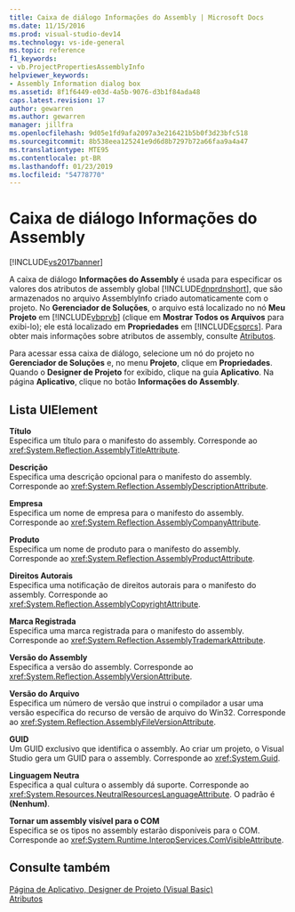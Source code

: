 ```yaml
---
title: Caixa de diálogo Informações do Assembly | Microsoft Docs
ms.date: 11/15/2016
ms.prod: visual-studio-dev14
ms.technology: vs-ide-general
ms.topic: reference
f1_keywords:
- vb.ProjectPropertiesAssemblyInfo
helpviewer_keywords:
- Assembly Information dialog box
ms.assetid: 8f1f6449-e03d-4a5b-9076-d3b1f84ada48
caps.latest.revision: 17
author: gewarren
ms.author: gewarren
manager: jillfra
ms.openlocfilehash: 9d05e1fd9afa2097a3e216421b5b0f3d23bfc518
ms.sourcegitcommit: 8b538eea125241e9d6d8b7297b72a66faa9a4a47
ms.translationtype: MTE95
ms.contentlocale: pt-BR
ms.lasthandoff: 01/23/2019
ms.locfileid: "54778770"
---
```

# <a name="assembly-information-dialog-box"></a>Caixa de diálogo Informações do Assembly
[!INCLUDE[vs2017banner](../../includes/vs2017banner.md)]

  
A caixa de diálogo **Informações do Assembly** é usada para especificar os valores dos atributos de assembly global [!INCLUDE[dnprdnshort](../../includes/dnprdnshort-md.md)], que são armazenados no arquivo AssemblyInfo criado automaticamente com o projeto. No **Gerenciador de Soluções**, o arquivo está localizado no nó **Meu Projeto** em [!INCLUDE[vbprvb](../../includes/vbprvb-md.md)] (clique em **Mostrar Todos os Arquivos** para exibi-lo); ele está localizado em **Propriedades** em [!INCLUDE[csprcs](../../includes/csprcs-md.md)]. Para obter mais informações sobre atributos de assembly, consulte [Atributos](http://msdn.microsoft.com/library/ae334cee-d96c-4243-a5e3-06dd7fcaf205).  
  
 Para acessar essa caixa de diálogo, selecione um nó do projeto no **Gerenciador de Soluções** e, no menu **Projeto**, clique em **Propriedades**. Quando o **Designer de Projeto** for exibido, clique na guia **Aplicativo**. Na página **Aplicativo**, clique no botão **Informações do Assembly**.  
  
## <a name="uielement-list"></a>Lista UIElement  
 **Título**  
 Especifica um título para o manifesto do assembly. Corresponde ao <xref:System.Reflection.AssemblyTitleAttribute>.  
  
 **Descrição**  
 Especifica uma descrição opcional para o manifesto do assembly. Corresponde ao <xref:System.Reflection.AssemblyDescriptionAttribute>.  
  
 **Empresa**  
 Especifica um nome de empresa para o manifesto do assembly. Corresponde ao <xref:System.Reflection.AssemblyCompanyAttribute>.  
  
 **Produto**  
 Especifica um nome de produto para o manifesto do assembly. Corresponde ao <xref:System.Reflection.AssemblyProductAttribute>.  
  
 **Direitos Autorais**  
 Especifica uma notificação de direitos autorais para o manifesto do assembly. Corresponde ao <xref:System.Reflection.AssemblyCopyrightAttribute>.  
  
 **Marca Registrada**  
 Especifica uma marca registrada para o manifesto do assembly. Corresponde ao <xref:System.Reflection.AssemblyTrademarkAttribute>.  
  
 **Versão do Assembly**  
 Especifica a versão do assembly. Corresponde ao <xref:System.Reflection.AssemblyVersionAttribute>.  
  
 **Versão do Arquivo**  
 Especifica um número de versão que instrui o compilador a usar uma versão específica do recurso de versão de arquivo do Win32. Corresponde ao <xref:System.Reflection.AssemblyFileVersionAttribute>.  
  
 **GUID**  
 Um GUID exclusivo que identifica o assembly. Ao criar um projeto, o Visual Studio gera um GUID para o assembly. Corresponde ao <xref:System.Guid>.  
  
 **Linguagem Neutra**  
 Especifica a qual cultura o assembly dá suporte. Corresponde ao <xref:System.Resources.NeutralResourcesLanguageAttribute>. O padrão é **(Nenhum)**.  
  
 **Tornar um assembly visível para o COM**  
 Especifica se os tipos no assembly estarão disponíveis para o COM. Corresponde ao <xref:System.Runtime.InteropServices.ComVisibleAttribute>.  
  
## <a name="see-also"></a>Consulte também  
 [Página de Aplicativo, Designer de Projeto (Visual Basic)](../../ide/reference/application-page-project-designer-visual-basic.md)   
 [Atributos](http://msdn.microsoft.com/library/ae334cee-d96c-4243-a5e3-06dd7fcaf205)
